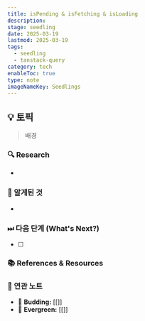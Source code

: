 ```yaml
---
title: isPending & isFetching & isLoading
description: 
stage: seedling
date: 2025-03-19
lastmod: 2025-03-19
tags:
  - seedling
  - tanstack-query
category: tech
enableToc: true
type: note
imageNameKey: Seedlings
---
```


## 💡 토픽

> 배경

### 🔍 Research

-

### 🚩 알게된 것

-

### ⏭ 다음 단계 (What's Next?)

- [ ]

### 📚 References & Resources

### 📝 연관 노트

- 🌿 **Budding:** [[]]
- 🌳 **Evergreen:** [[]]

